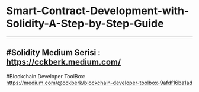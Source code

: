 # Smart-Contract-Development-with-Solidity-A-Step-by-Step-Guide
----------------------------------------------------------------
#Solidity Medium Serisi : https://cckberk.medium.com/ 
----------------------------------------------------------------
#Blockchain Developer ToolBox: https://medium.com/@cckberk/blockchain-developer-toolbox-9afdf16ba1ad
